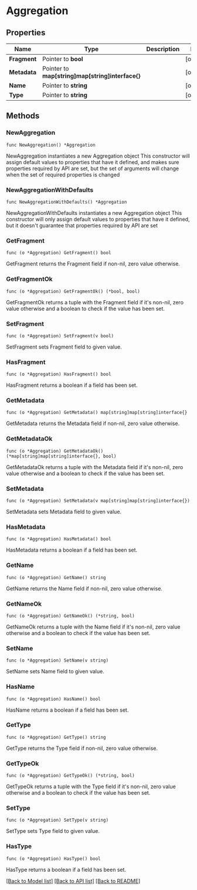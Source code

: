 # Aggregation

## Properties

Name | Type | Description | Notes
------------ | ------------- | ------------- | -------------
**Fragment** | Pointer to **bool** |  | [optional] 
**Metadata** | Pointer to **map[string]map[string]interface{}** |  | [optional] 
**Name** | Pointer to **string** |  | [optional] 
**Type** | Pointer to **string** |  | [optional] 

## Methods

### NewAggregation

`func NewAggregation() *Aggregation`

NewAggregation instantiates a new Aggregation object
This constructor will assign default values to properties that have it defined,
and makes sure properties required by API are set, but the set of arguments
will change when the set of required properties is changed

### NewAggregationWithDefaults

`func NewAggregationWithDefaults() *Aggregation`

NewAggregationWithDefaults instantiates a new Aggregation object
This constructor will only assign default values to properties that have it defined,
but it doesn't guarantee that properties required by API are set

### GetFragment

`func (o *Aggregation) GetFragment() bool`

GetFragment returns the Fragment field if non-nil, zero value otherwise.

### GetFragmentOk

`func (o *Aggregation) GetFragmentOk() (*bool, bool)`

GetFragmentOk returns a tuple with the Fragment field if it's non-nil, zero value otherwise
and a boolean to check if the value has been set.

### SetFragment

`func (o *Aggregation) SetFragment(v bool)`

SetFragment sets Fragment field to given value.

### HasFragment

`func (o *Aggregation) HasFragment() bool`

HasFragment returns a boolean if a field has been set.

### GetMetadata

`func (o *Aggregation) GetMetadata() map[string]map[string]interface{}`

GetMetadata returns the Metadata field if non-nil, zero value otherwise.

### GetMetadataOk

`func (o *Aggregation) GetMetadataOk() (*map[string]map[string]interface{}, bool)`

GetMetadataOk returns a tuple with the Metadata field if it's non-nil, zero value otherwise
and a boolean to check if the value has been set.

### SetMetadata

`func (o *Aggregation) SetMetadata(v map[string]map[string]interface{})`

SetMetadata sets Metadata field to given value.

### HasMetadata

`func (o *Aggregation) HasMetadata() bool`

HasMetadata returns a boolean if a field has been set.

### GetName

`func (o *Aggregation) GetName() string`

GetName returns the Name field if non-nil, zero value otherwise.

### GetNameOk

`func (o *Aggregation) GetNameOk() (*string, bool)`

GetNameOk returns a tuple with the Name field if it's non-nil, zero value otherwise
and a boolean to check if the value has been set.

### SetName

`func (o *Aggregation) SetName(v string)`

SetName sets Name field to given value.

### HasName

`func (o *Aggregation) HasName() bool`

HasName returns a boolean if a field has been set.

### GetType

`func (o *Aggregation) GetType() string`

GetType returns the Type field if non-nil, zero value otherwise.

### GetTypeOk

`func (o *Aggregation) GetTypeOk() (*string, bool)`

GetTypeOk returns a tuple with the Type field if it's non-nil, zero value otherwise
and a boolean to check if the value has been set.

### SetType

`func (o *Aggregation) SetType(v string)`

SetType sets Type field to given value.

### HasType

`func (o *Aggregation) HasType() bool`

HasType returns a boolean if a field has been set.


[[Back to Model list]](../README.md#documentation-for-models) [[Back to API list]](../README.md#documentation-for-api-endpoints) [[Back to README]](../README.md)


